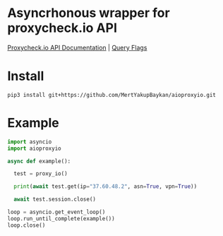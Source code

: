 # Asyncrhonous wrapper for proxycheck.io API
[Proxycheck.io API Documentation](https://proxycheck.io/api/) | [Query Flags](https://proxycheck.io/api/#query_flags)

# Install
```
pip3 install git+https://github.com/MertYakupBaykan/aioproxyio.git
```
# Example
```python
import asyncio
import aioproxyio

async def example():

  test = proxy_io()

  print(await test.get(ip="37.60.48.2", asn=True, vpn=True))

  await test.session.close()

loop = asyncio.get_event_loop()
loop.run_until_complete(example())
loop.close()

```
